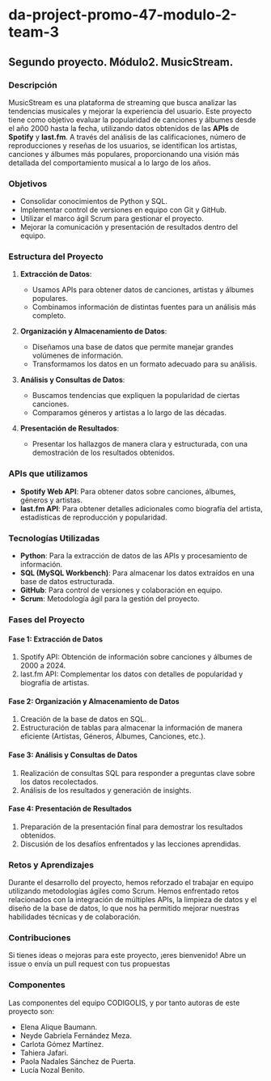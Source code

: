 # da-project-promo-47-modulo-2-team-3
## Segundo proyecto. Módulo2. MusicStream.

###  Descripción

MusicStream es una plataforma de streaming que busca analizar las tendencias musicales y mejorar la experiencia del usuario. Este proyecto tiene como objetivo evaluar la popularidad de canciones y álbumes desde el año 2000 hasta la fecha, utilizando datos obtenidos de las **APIs** de **Spotify** y **last.fm**. A través del análisis de las calificaciones, número de reproducciones y reseñas de los usuarios, se identifican los artistas, canciones y álbumes más populares, proporcionando una visión más detallada del comportamiento musical a lo largo de los años.


### Objetivos

- Consolidar conocimientos de Python y SQL.
- Implementar control de versiones en equipo con Git y GitHub.
- Utilizar el marco ágil Scrum para gestionar el proyecto.
- Mejorar la comunicación y presentación de resultados dentro del equipo.

###  Estructura del Proyecto

1. **Extracción de Datos**:
   - Usamos APIs para obtener datos de canciones, artistas y álbumes populares.
   - Combinamos información de distintas fuentes para un análisis más completo.

2. **Organización y Almacenamiento de Datos**:
   - Diseñamos una base de datos que permite manejar grandes volúmenes de información.
   - Transformamos los datos en un formato adecuado para su análisis.

3. **Análisis y Consultas de Datos**:
   - Buscamos tendencias que expliquen la popularidad de ciertas canciones.
   - Comparamos géneros y artistas a lo largo de las décadas.

4. **Presentación de Resultados**: 
    - Presentar los hallazgos de manera clara y estructurada, con una demostración de los resultados obtenidos.


###  APIs que utilizamos

- **Spotify Web API**: Para obtener datos sobre canciones, álbumes, géneros y artistas.
- **last.fm API**: Para obtener detalles adicionales como biografía del artista, estadísticas de reproducción y popularidad.


### Tecnologías Utilizadas

- **Python**: Para la extracción de datos de las APIs y procesamiento de información.
- **SQL (MySQL Workbench)**: Para almacenar los datos extraídos en una base de datos estructurada.
- **GitHub**: Para control de versiones y colaboración en equipo.
- **Scrum**: Metodología ágil para la gestión del proyecto.


### Fases del Proyecto

#### Fase 1: Extracción de Datos

1. Spotify API: Obtención de información sobre canciones y álbumes de 2000 a 2024.
2. last.fm API: Complementar los datos con detalles de popularidad y biografía de artistas.

#### Fase 2: Organización y Almacenamiento de Datos

1. Creación de la base de datos en SQL.
2. Estructuración de tablas para almacenar la información de manera eficiente (Artistas, Géneros, Álbumes, Canciones, etc.).

#### Fase 3: Análisis y Consultas de Datos

1. Realización de consultas SQL para responder a preguntas clave sobre los datos recolectados.
2. Análisis de los resultados y generación de insights.

#### Fase 4: Presentación de Resultados

1. Preparación de la presentación final para demostrar los resultados obtenidos.
2. Discusión de los desafíos enfrentados y las lecciones aprendidas.


### Retos y Aprendizajes

Durante el desarrollo del proyecto, hemos reforzado el trabajar en equipo utilizando metodologías ágiles como Scrum. Hemos enfrentado retos relacionados con la integración de múltiples APIs, la limpieza de datos y el diseño de la base de datos, lo que nos ha permitido mejorar nuestras habilidades técnicas y de colaboración.


### Contribuciones

Si tienes ideas o mejoras para este proyecto, ¡eres bienvenido! Abre un issue o envía un pull request con tus propuestas


### Componentes

Las componentes del equipo CODIGOLIS, y por tanto autoras de este proyecto son:
- Elena Alique Baumann.
- Neyde Gabriela Fernández Meza. 
- Carlota Gómez Martínez.
- Tahiera Jafari.
- Paola Nadales Sánchez de Puerta.
- Lucía Nozal Benito.
